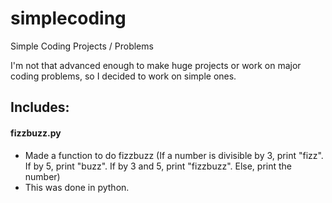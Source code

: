 # simplecoding
Simple Coding Projects / Problems

I'm not that advanced enough to make huge projects or work on major coding problems, so I decided to work on simple ones.

## Includes:

#### fizzbuzz.py 
- Made a function to do fizzbuzz (If a number is divisible by 3, print "fizz". If by 5, print "buzz". If by 3 and 5, print "fizzbuzz". Else, print the number)
- This was done in python.
